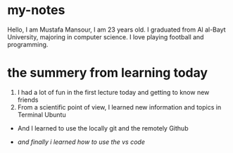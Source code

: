 # my-notes
Hello, I am Mustafa Mansour, I am 23 years old. I graduated from Al al-Bayt University, majoring in computer science. I love playing football and programming.

# the summery from learning today 

1. I had a lot of fun in the first lecture today and getting to know new friends
2. From a scientific point of view, I learned new information and topics in Terminal Ubuntu
- And I learned to use the locally git and the remotely Github
* *and finally i learned how to use the vs code*	